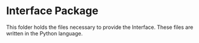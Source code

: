 # Interface Package


This folder holds the files necessary to provide the Interface. These files are written in the Python language.